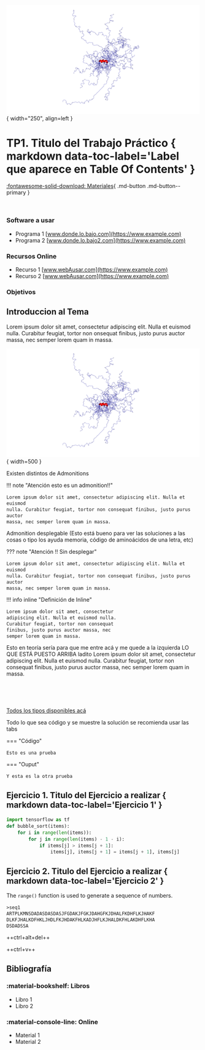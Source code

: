 ![Image](img/featured.png){ width="250", align=left }
# TP1. Titulo del Trabajo Práctico { markdown data-toc-label='Label que aparece en Table Of Contents' }
[:fontawesome-solid-download: Materiales](#){ .md-button .md-button--primary }
<!--
Este es el botón para decargar materiales, en (#) hay que agregar el link correspondiente.
--->

<br>

### Software a usar
* Programa 1 [www.donde.lo.bajo.com](https://www.example.com)
* Programa 2 [www.donde.lo.bajo2.com](https://www.example.com)

### Recursos Online
* Recurso 1 [www.webAusar.com](https://www.example.com)
* Recurso 2 [www.webAusar.com](https://www.example.com)

### Objetivos

## Introduccion al Tema
Lorem ipsum dolor sit amet, consectetur adipiscing elit. Nulla et euismod nulla. Curabitur feugiat, tortor non onsequat finibus, justo purus auctor massa, nec semper lorem quam in massa.

![Imagen](img/featured.png){ width=500 }

Existen distintos de Admonitions

!!! note "Atención esto es un admonition!!"

    Lorem ipsum dolor sit amet, consectetur adipiscing elit. Nulla et euismod
    nulla. Curabitur feugiat, tortor non consequat finibus, justo purus auctor
    massa, nec semper lorem quam in massa.


Admonition desplegable (Esto está bueno para ver las soluciones a las cosas o tipo los ayuda memoria, código de aminoácidos de una letra, etc)

??? note "Atención !! Sin desplegar"

    Lorem ipsum dolor sit amet, consectetur adipiscing elit. Nulla et euismod
    nulla. Curabitur feugiat, tortor non consequat finibus, justo purus auctor
    massa, nec semper lorem quam in massa.

!!! info inline "Definición de Inline"

    Lorem ipsum dolor sit amet, consectetur
    adipiscing elit. Nulla et euismod nulla.
    Curabitur feugiat, tortor non consequat
    finibus, justo purus auctor massa, nec
    semper lorem quam in massa.

Esto en teoría sería para que me entre acá y me quede a la izquierda LO QUE ESTÁ PUESTO ARRIBA ladito Lorem ipsum dolor sit amet, consectetur adipiscing elit. Nulla et euismod nulla. Curabitur feugiat, tortor non consequat finibus, justo purus auctor massa, nec semper lorem quam in massa.

<br>
<br>
<br>

[Todos los tipos disponibles acá](https://squidfunk.github.io/mkdocs-material/reference/admonitions/#supported-types)

Todo lo que sea código y se muestre la solución se recomienda usar las tabs

=== "Código"

    Esto es una prueba

=== "Ouput"

    Y esta es la otra prueba


<!--
[Todos los tipos disponibles acá](https://squidfunk.github.io/mkdocs-material/reference/admonitions/#supported-types)
-->

## Ejercicio 1. Titulo del Ejercicio a realizar  { markdown data-toc-label='Ejercicio 1' }  

``` py title="probado el titulo en codigo" linenums="1" hl_lines="4"
import tensorflow as tf
def bubble_sort(items):
    for i in range(len(items)):
        for j in range(len(items) - 1 - i):
            if items[j] > items[j + 1]:
                items[j], items[j + 1] = items[j + 1], items[j]
```

## Ejercicio 2. Titulo del Ejercicio a realizar { markdown data-toc-label='Ejercicio 2' }

The `range()` function is used to generate a sequence of numbers.

```
>seq1
ARTPLKMNSDADASDASDASJFGDAKJFGKJDAHGFKJDHALFKDHFLKJHAKF
DLKFJHALKDFHKLJHDLFKJHDAKFHLKADJHFLKJHALDKFHLAKDHFLKHA
DSDADSSA
```
++ctrl+alt+del++

++ctrl+v++

<!-- esto es en teoría para incluir archivos pero no me anduvo
``` title=".browserslistrc"
--8<--​ ".secuencias_alineadas_seleccion.fasta"
```
-->

## Bibliografía

### :material-bookshelf: Libros
* Libro 1 
* Libro 2

### :material-console-line: Online
* Material 1
* Material 2